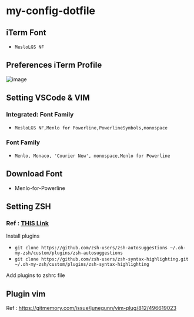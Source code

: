 # my-config-dotfile

## iTerm Font
  - `MesloLGS NF`

## Preferences iTerm Profile
![image](https://user-images.githubusercontent.com/32597649/124212505-439d9c00-db19-11eb-83f0-0969b054a284.png)

  
## Setting VSCode & VIM

  ### Integrated: Font Family
  - `MesloLGS NF,Menlo for Powerline,PowerlineSymbols,monospace`

  ### Font Family
  - `Menlo, Monaco, 'Courier New', monospace,Menlo for Powerline`
  
## Download Font
  - Menlo-for-Powerline

## Setting ZSH
### Ref : [THIS Link](https://blog.nextzy.me/%E0%B8%A1%E0%B8%B2%E0%B8%9B%E0%B8%A3%E0%B8%B1%E0%B8%9A%E0%B9%81%E0%B8%95%E0%B9%88%E0%B8%87terminal-%E0%B8%84%E0%B8%B8%E0%B8%93%E0%B9%80%E0%B8%97%E0%B9%88%E0%B8%82%E0%B8%B6%E0%B9%89%E0%B8%99-300-%E0%B8%94%E0%B9%89%E0%B8%A7%E0%B8%A2-oh-my-zsh-983143704641)

Install plugins
  - `git clone https://github.com/zsh-users/zsh-autosuggestions ~/.oh-my-zsh/custom/plugins/zsh-autosuggestions`
  - `git clone https://github.com/zsh-users/zsh-syntax-highlighting.git ~/.oh-my-zsh/custom/plugins/zsh-syntax-highlighting`</br>

Add plugins to zshrc file

## Plugin vim
Ref : https://gitmemory.com/issue/junegunn/vim-plug/812/496619023
